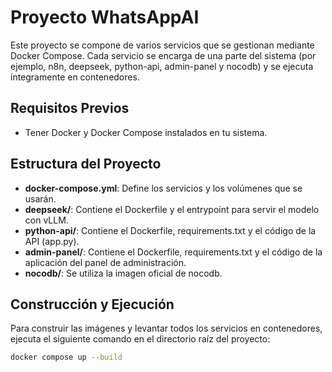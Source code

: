 # Proyecto WhatsAppAI

Este proyecto se compone de varios servicios que se gestionan mediante Docker Compose. Cada servicio se encarga de una parte del sistema (por ejemplo, n8n, deepseek, python-api, admin-panel y nocodb) y se ejecuta íntegramente en contenedores.

## Requisitos Previos

- Tener Docker y Docker Compose instalados en tu sistema.

## Estructura del Proyecto

- **docker-compose.yml**: Define los servicios y los volúmenes que se usarán.
- **deepseek/**: Contiene el Dockerfile y el entrypoint para servir el modelo con vLLM.
- **python-api/**: Contiene el Dockerfile, requirements.txt y el código de la API (app.py).
- **admin-panel/**: Contiene el Dockerfile, requirements.txt y el código de la aplicación del panel de administración.
- **nocodb/**: Se utiliza la imagen oficial de nocodb.

## Construcción y Ejecución

Para construir las imágenes y levantar todos los servicios en contenedores, ejecuta el siguiente comando en el directorio raíz del proyecto:

```bash
docker compose up --build
